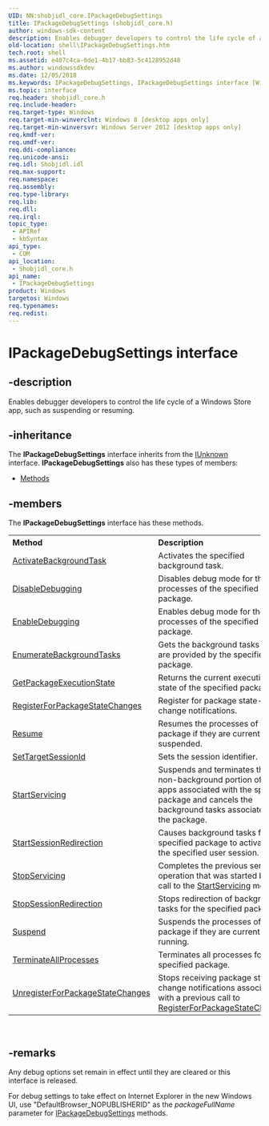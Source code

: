 ```yaml
---
UID: NN:shobjidl_core.IPackageDebugSettings
title: IPackageDebugSettings (shobjidl_core.h)
author: windows-sdk-content
description: Enables debugger developers to control the life cycle of a Windows Store app, such as suspending or resuming.
old-location: shell\IPackageDebugSettings.htm
tech.root: shell
ms.assetid: e407c4ca-0de1-4b17-bb83-5c4128952d48
ms.author: windowssdkdev
ms.date: 12/05/2018
ms.keywords: IPackageDebugSettings, IPackageDebugSettings interface [Windows Shell], IPackageDebugSettings interface [Windows Shell],described, shell.IPackageDebugSettings, shobjidl_core/IPackageDebugSettings
ms.topic: interface
req.header: shobjidl_core.h
req.include-header: 
req.target-type: Windows
req.target-min-winverclnt: Windows 8 [desktop apps only]
req.target-min-winversvr: Windows Server 2012 [desktop apps only]
req.kmdf-ver: 
req.umdf-ver: 
req.ddi-compliance: 
req.unicode-ansi: 
req.idl: Shobjidl.idl
req.max-support: 
req.namespace: 
req.assembly: 
req.type-library: 
req.lib: 
req.dll: 
req.irql: 
topic_type:
 - APIRef
 - kbSyntax
api_type:
 - COM
api_location:
 - Shobjidl_core.h
api_name:
 - IPackageDebugSettings
product: Windows
targetos: Windows
req.typenames: 
req.redist: 
---
```


# IPackageDebugSettings interface


## -description


Enables debugger developers to control the life cycle of a Windows Store app, such as suspending or resuming.


## -inheritance

The <b xmlns:loc="http://microsoft.com/wdcml/l10n">IPackageDebugSettings</b> interface inherits from the <a href="https://msdn.microsoft.com/33f1d79a-33fc-4ce5-a372-e08bda378332">IUnknown</a> interface. <b>IPackageDebugSettings</b> also has these types of members:
<ul>
<li><a href="https://docs.microsoft.com/">Methods</a></li>
</ul>

## -members

The <b>IPackageDebugSettings</b> interface has these methods.
<table class="members" id="memberListMethods">
<tr>
<th align="left" width="37%">Method</th>
<th align="left" width="63%">Description</th>
</tr>
<tr data="declared;">
<td align="left" width="37%">
<a href="https://msdn.microsoft.com/30ef83f0-cad1-4aee-9b70-0fe7189aff9e">ActivateBackgroundTask</a>
</td>
<td align="left" width="63%">
Activates the specified background task. 

</td>
</tr>
<tr data="declared;">
<td align="left" width="37%">
<a href="https://msdn.microsoft.com/102e57be-296e-44ec-8211-f2c2d5eae1e6">DisableDebugging</a>
</td>
<td align="left" width="63%">
Disables debug mode for the processes of the specified package.

</td>
</tr>
<tr data="declared;">
<td align="left" width="37%">
<a href="https://msdn.microsoft.com/a3afae41-b46e-47c8-95bb-a0aa747c6353">EnableDebugging</a>
</td>
<td align="left" width="63%">
Enables debug mode for the processes of the specified package.

</td>
</tr>
<tr data="declared;">
<td align="left" width="37%">
<a href="https://msdn.microsoft.com/14a516c8-fb15-41b6-807c-b14d81148e0e">EnumerateBackgroundTasks</a>
</td>
<td align="left" width="63%">
Gets the background tasks that are provided by the specified package.

</td>
</tr>
<tr data="declared;">
<td align="left" width="37%">
<a href="https://msdn.microsoft.com/39560adc-9d35-48ec-8b70-2ed4b83dd1f6">GetPackageExecutionState</a>
</td>
<td align="left" width="63%">
Returns the current execution state of the specified package.

</td>
</tr>
<tr data="declared;">
<td align="left" width="37%">
<a href="https://msdn.microsoft.com/D0E26154-DADB-499D-A434-8211196E2F5F">RegisterForPackageStateChanges</a>
</td>
<td align="left" width="63%">
Register for package state-change notifications.

</td>
</tr>
<tr data="declared;">
<td align="left" width="37%">
<a href="https://msdn.microsoft.com/2f0b3188-4c58-4ff6-983e-912131a7c934">Resume</a>
</td>
<td align="left" width="63%">
Resumes the processes of the package if they are currently suspended.

</td>
</tr>
<tr data="declared;">
<td align="left" width="37%">
<a href="https://msdn.microsoft.com/a7794703-08ff-40a8-8807-a09e35a4bb8f">SetTargetSessionId</a>
</td>
<td align="left" width="63%">
Sets the session identifier.

</td>
</tr>
<tr data="declared;">
<td align="left" width="37%">
<a href="https://msdn.microsoft.com/40f5331d-194f-4beb-9c59-f6899186b393">StartServicing</a>
</td>
<td align="left" width="63%">
Suspends and terminates the non-background portion of the apps associated with the specified package and cancels the background tasks associated with the package.

</td>
</tr>
<tr data="declared;">
<td align="left" width="37%">
<a href="https://msdn.microsoft.com/a9f40c32-afbe-4f1f-9693-72a757d93a05">StartSessionRedirection</a>
</td>
<td align="left" width="63%">
Causes background tasks for the specified package to activate  in the specified user session.

</td>
</tr>
<tr data="declared;">
<td align="left" width="37%">
<a href="https://msdn.microsoft.com/129ea98a-e0c3-4472-918c-6d9aa4858c4b">StopServicing</a>
</td>
<td align="left" width="63%">
Completes the previous servicing operation that was started by a call to the  <a href="https://msdn.microsoft.com/40f5331d-194f-4beb-9c59-f6899186b393">StartServicing</a> method.

</td>
</tr>
<tr data="declared;">
<td align="left" width="37%">
<a href="https://msdn.microsoft.com/6edd4f9a-c9e8-45eb-a86b-a04116530aad">StopSessionRedirection</a>
</td>
<td align="left" width="63%">
Stops redirection of background tasks for the specified package.

</td>
</tr>
<tr data="declared;">
<td align="left" width="37%">
<a href="https://msdn.microsoft.com/b1a62712-cd03-4728-b0f1-c1b543f2e056">Suspend</a>
</td>
<td align="left" width="63%">
Suspends the processes of the package if they are currently running.

</td>
</tr>
<tr data="declared;">
<td align="left" width="37%">
<a href="https://msdn.microsoft.com/e49faeaa-8fd8-4233-94ac-0899177a9bb3">TerminateAllProcesses</a>
</td>
<td align="left" width="63%">
Terminates all processes for the specified package.

</td>
</tr>
<tr data="declared;">
<td align="left" width="37%">
<a href="https://msdn.microsoft.com/CFCDA0AD-83D5-43DD-A7DD-C121563BF3DB">UnregisterForPackageStateChanges</a>
</td>
<td align="left" width="63%">
Stops receiving package state-change notifications associated with a previous call to <a href="https://msdn.microsoft.com/D0E26154-DADB-499D-A434-8211196E2F5F">RegisterForPackageStateChanges</a>.

</td>
</tr>
</table> 


## -remarks



Any debug options set remain in effect until they are cleared or this interface is released.

For debug settings to take effect on Internet Explorer in the new Windows UI, use "DefaultBrowser_NOPUBLISHERID" as the <i>packageFullName</i> parameter  for  <a href="https://msdn.microsoft.com/cae72152-c9d2-4791-b3f8-1187fb2a4d6c">IPackageDebugSettings</a> methods. 



